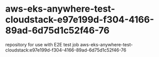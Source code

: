 # aws-eks-anywhere-test-cloudstack-e97e199d-f304-4166-89ad-6d75d1c52f46-76
repository for use with E2E test job aws-eks-anywhere-test-cloudstack:e97e199d-f304-4166-89ad-6d75d1c52f46-76
